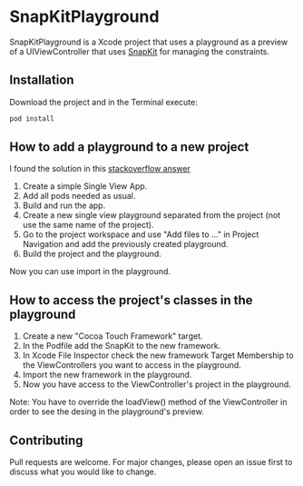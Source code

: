 # SnapKitPlayground

SnapKitPlayground is a Xcode project that uses a playground as a preview of a UIViewController that uses [SnapKit](http://snapkit.io/) for managing the constraints.

## Installation

Download the project and in the Terminal execute:

```bash
pod install
```

## How to add a playground to a new project

I found the solution in this [stackoverflow answer](https://stackoverflow.com/a/54639761)

1. Create a simple Single View App.
2. Add all pods needed as usual.
3. Build and run the app.
4. Create a new single view playground separated from the project (not use the same name of the project).
5. Go to the project workspace and use "Add files to ..." in Project Navigation and add the previously created playground.
6. Build the project and the playground.

Now you can use import in the playground.

## How to access the project's classes in the playground

1. Create a new "Cocoa Touch Framework" target.
2. In the Podfile add the SnapKit to the new framework.
3. In Xcode File Inspector check the new framework Target Membership to the ViewControllers you want to access in the playground.
5. Import the new framework in the playground.
6. Now you have access to the ViewController's project in the playground.

Note: You have to override the loadView() method of the ViewController in order to see the desing in the playground's preview.

## Contributing
Pull requests are welcome. For major changes, please open an issue first to discuss what you would like to change.
